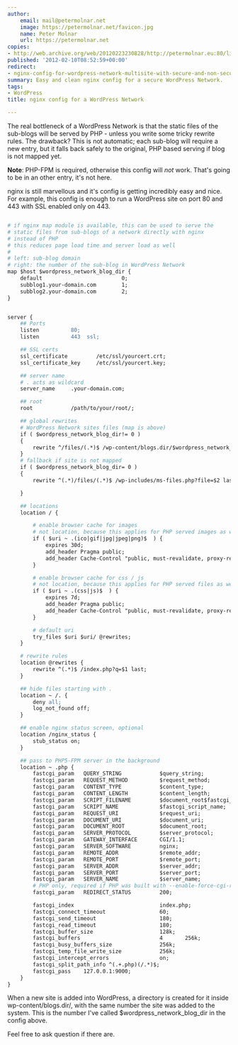 ```yaml
---
author:
    email: mail@petermolnar.net
    image: https://petermolnar.net/favicon.jpg
    name: Peter Molnar
    url: https://petermolnar.net
copies:
- http://web.archive.org/web/20120223230828/http://petermolnar.eu:80/linux-tech-coding/nginx-config-for-wordpress-network/
published: '2012-02-10T08:52:59+00:00'
redirect:
- nginx-config-for-wordpress-network-multisite-with-secure-and-non-secure-ports
summary: Easy and clean nginx config for a secure WordPress Network.
tags:
- WordPress
title: nginx config for a WordPress Network

---
```


The real bottleneck of a WordPress Network is that the static files of the sub-blogs will be served by PHP - unless you write some tricky rewrite rules. The drawback? This is not automatic; each sub-blog will require a new entry, but it falls back safely to the original, PHP based serving if blog is not mapped yet.

**Note**: PHP-FPM is required, otherwise this config will _not_ work. That's going to be in an other entry, it's not here.

nginx is still marvellous and it's config is getting incredibly easy and nice. For example, this config is enough to run a WordPress site on port 80 and 443 with SSL enabled only on 443.

```apache

# if nginx map module is available, this can be used to serve the
# static files from sub-blogs of a network directly with nginx
# instead of PHP
# this reduces page load time and server load as well
#
# left: sub-blog domain
# right: the number of the sub-blog in WordPress Network
map $host $wordpress_network_blog_dir {
    default                         0;
    subblog1.your-domain.com        1;
    subblog2.your-domain.com        2;
}


server {
    ## Ports
    listen          80;
    listen          443  ssl;

    ## SSL certs
    ssl_certificate         /etc/ssl/yourcert.crt;
    ssl_certificate_key     /etc/ssl/yourcert.key;

    ## server name
    # . acts as wildcard
    server_name     .your-domain.com;

    ## root
    root            /path/to/your/root/;

    ## global rewrites
    # WordPress Network sites files (map is above)
    if ( $wordpress_network_blog_dir!= 0 )
    {
        rewrite ^/files/(.*)$ /wp-content/blogs.dir/$wordpress_network_blog_dir/files/$1 last;
    }
    # fallback if site is not mapped
    if ( $wordpress_network_blog_dir= 0 )
    {
        rewrite ^(.*)/files/(.*)$ /wp-includes/ms-files.php?file=$2 last;

    }

    ## locations
    location / {

        # enable browser cache for images
        # not location, because this applies for PHP served images as well in WP Network
        if ( $uri ~ .(ico|gif|jpg|jpeg|png)$  ) {
            expires 30d;
            add_header Pragma public;
            add_header Cache-Control "public, must-revalidate, proxy-revalidate";
        }

        # enable browser cache for css / js
        # not location, because this applies for PHP served files as well in WP Network
        if ( $uri ~ .(css|js)$  ) {
            expires 7d;
            add_header Pragma public;
            add_header Cache-Control "public, must-revalidate, proxy-revalidate";
        }

        # default uri
        try_files $uri $uri/ @rewrites;
    }

    # rewrite rules
    location @rewrites {
        rewrite ^(.*)$ /index.php?q=$1 last;
    }

    ## hide files starting with .
    location ~ /. {
        deny all;
        log_not_found off;
    }

    ## enable nginx status screen, optional
    location /nginx_status {
        stub_status on;
    }

    ## pass to PHP5-FPM server in the background
    location ~ .php {
        fastcgi_param   QUERY_STRING            $query_string;
        fastcgi_param   REQUEST_METHOD          $request_method;
        fastcgi_param   CONTENT_TYPE            $content_type;
        fastcgi_param   CONTENT_LENGTH          $content_length;
        fastcgi_param   SCRIPT_FILENAME         $document_root$fastcgi_script_name;
        fastcgi_param   SCRIPT_NAME             $fastcgi_script_name;
        fastcgi_param   REQUEST_URI             $request_uri;
        fastcgi_param   DOCUMENT_URI            $document_uri;
        fastcgi_param   DOCUMENT_ROOT           $document_root;
        fastcgi_param   SERVER_PROTOCOL         $server_protocol;
        fastcgi_param   GATEWAY_INTERFACE       CGI/1.1;
        fastcgi_param   SERVER_SOFTWARE         nginx;
        fastcgi_param   REMOTE_ADDR             $remote_addr;
        fastcgi_param   REMOTE_PORT             $remote_port;
        fastcgi_param   SERVER_ADDR             $server_addr;
        fastcgi_param   SERVER_PORT             $server_port;
        fastcgi_param   SERVER_NAME             $server_name;
        # PHP only, required if PHP was built with --enable-force-cgi-redirect
        fastcgi_param   REDIRECT_STATUS         200;

        fastcgi_index                           index.php;
        fastcgi_connect_timeout                 60;
        fastcgi_send_timeout                    180;
        fastcgi_read_timeout                    180;
        fastcgi_buffer_size                     128k;
        fastcgi_buffers                         4       256k;
        fastcgi_busy_buffers_size               256k;
        fastcgi_temp_file_write_size            256k;
        fastcgi_intercept_errors                on;
        fastcgi_split_path_info ^(.+.php)(/.*)$;
        fastcgi_pass    127.0.0.1:9000;
    }
}
```

When a new site is added into WordPress, a directory is created for it inside wp-content/blogs.dir/, with the same number the site was added to the system. This is the number I've called $wordpress_network_blog_dir in the config above.

Feel free to ask question if there are.